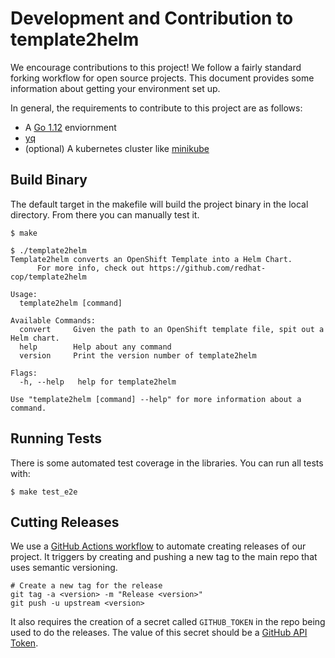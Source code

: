 # Development and Contribution to template2helm

We encourage contributions to this project! We follow a fairly standard forking workflow for open source projects. This document provides some information about getting your environment set up.

In general, the requirements to contribute to this project are as follows:

- A [Go 1.12](https://golang.org/dl/) enviornment
- [yq](https://pypi.org/project/yq/)
- (optional) A kubernetes cluster like [minikube](https://kubernetes.io/docs/tasks/tools/install-minikube/)

## Build Binary

The default target in the makefile will build the project binary in the local directory. From there you can manually test it.

```
$ make

$ ./template2helm
Template2helm converts an OpenShift Template into a Helm Chart.
      For more info, check out https://github.com/redhat-cop/template2helm

Usage:
  template2helm [command]

Available Commands:
  convert     Given the path to an OpenShift template file, spit out a Helm chart.
  help        Help about any command
  version     Print the version number of template2helm

Flags:
  -h, --help   help for template2helm

Use "template2helm [command] --help" for more information about a command.
```

## Running Tests

There is some automated test coverage in the libraries. You can run all tests with:

```
$ make test_e2e
```

## Cutting Releases

We use a [GitHub Actions workflow](.github/workflows/release.yml) to automate creating releases of our project. It triggers by creating and pushing a new tag to the main repo that uses semantic versioning.

```
# Create a new tag for the release
git tag -a <version> -m "Release <version>"
git push -u upstream <version>
```

It also requires the creation of a secret called `GITHUB_TOKEN` in the repo being used to do the releases. The value of this secret should be a [GitHub API Token](https://help.github.com/en/github/authenticating-to-github/creating-a-personal-access-token-for-the-command-line).
